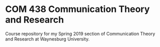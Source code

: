 # COM 438 Communication Theory and Research
Course repository for my Spring 2019 section of Communication Theory and Research at Waynesburg University.
